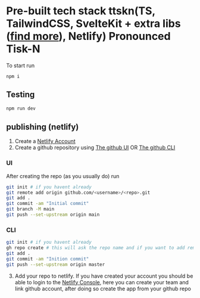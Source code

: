 # Pre-built tech stack ttskn(TS, TailwindCSS, SvelteKit + extra libs ([find more](https://sveltesociety.dev/components)), Netlify) Pronounced Tisk-N

To start run

```
npm i
```

## Testing

```bash
npm run dev
```

## publishing (netlify)

1. Create a [Netlify Account](https://app.netlify.com)
2. Create a github repository using [The github UI](https://github.com) OR [The github CLI](https://github.com/cli/cli#installation)

### UI

After creating the repo (as you usually do) run

```bash
git init # if you havent already
git remote add origin github.com/<username>/<repo>.git
git add .
git commit -am "Initial commit"
git branch -M main
git push --set-upstream origin main
```

### CLI

```bash
git init # if you havent already
gh repo create # this will ask the repo name and if you want to add remote.
git add .
git commit -am "Inition commit"
git push --set-upstream origin master
```

3. Add your repo to netlify. If you have created your account you should be able to login to the [Netlify Console](https://app.netlify.com), here you can create your team and link github account, after doing so create the app from your github repo

